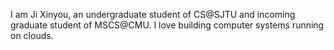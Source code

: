 I am Ji Xinyou, an undergraduate student of CS@SJTU and incoming graduate student of MSCS@CMU. I love building computer systems running on clouds.

